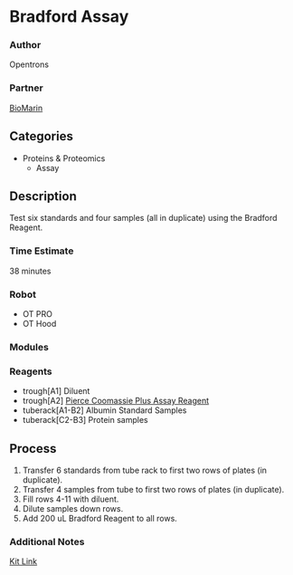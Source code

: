 # Bradford Assay

### Author
Opentrons

### Partner
[BioMarin](http://www.biomarin.com/)

## Categories
* Proteins & Proteomics
	* Assay

## Description
Test six standards and four samples (all in duplicate) using the Bradford Reagent.

### Time Estimate
38  minutes

### Robot
* OT PRO 
* OT Hood

### Modules

### Reagents
* trough[A1] Diluent
* trough[A2] [Pierce Coomassie Plus Assay Reagent](https://www.thermofisher.com/order/catalog/product/23238)
* tuberack[A1-B2] Albumin Standard Samples
* tuberack[C2-B3] Protein samples

## Process
1. Transfer 6 standards from tube rack to first two rows of plates (in duplicate).
2. Transfer 4 samples from tube to first two rows of plates (in duplicate).
3. Fill rows 4-11 with diluent.
4. Dilute samples down rows.
5. Add 200 uL Bradford Reagent to all rows.


### Additional Notes
[Kit Link](https://www.thermofisher.com/order/catalog/product/23236)


